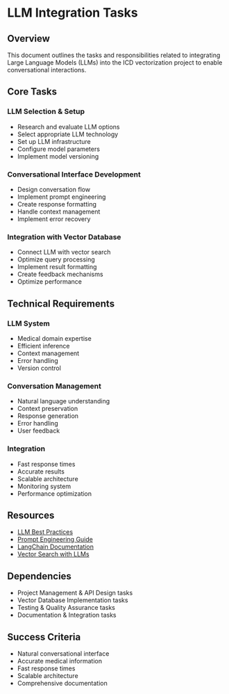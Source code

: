 # LLM Integration Tasks
## Overview
This document outlines the tasks and responsibilities related to integrating Large Language Models (LLMs) into the ICD vectorization project to enable conversational interactions.
## Core Tasks
### LLM Selection & Setup
- Research and evaluate LLM options
- Select appropriate LLM technology
- Set up LLM infrastructure
- Configure model parameters
- Implement model versioning
### Conversational Interface Development
- Design conversation flow
- Implement prompt engineering
- Create response formatting
- Handle context management
- Implement error recovery
### Integration with Vector Database
- Connect LLM with vector search
- Optimize query processing
- Implement result formatting
- Create feedback mechanisms
- Optimize performance
## Technical Requirements
### LLM System
- Medical domain expertise
- Efficient inference
- Context management
- Error handling
- Version control
### Conversation Management
- Natural language understanding
- Context preservation
- Response generation
- Error handling
- User feedback
### Integration
- Fast response times
- Accurate results
- Scalable architecture
- Monitoring system
- Performance optimization
## Resources
- [LLM Best Practices](https://www.pinecone.io/learn/llm-best-practices/)
- [Prompt Engineering Guide](https://www.pinecone.io/learn/prompt-engineering/)
- [LangChain Documentation](https://python.langchain.com/)
- [Vector Search with LLMs](https://www.pinecone.io/learn/vector-search-llm/)
## Dependencies
- Project Management & API Design tasks
- Vector Database Implementation tasks
- Testing & Quality Assurance tasks
- Documentation & Integration tasks
## Success Criteria
- Natural conversational interface
- Accurate medical information
- Fast response times
- Scalable architecture
- Comprehensive documentation 